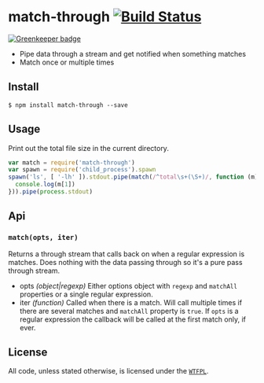 # match-through [![Build Status](https://travis-ci.org/ralphtheninja/match-through.svg?branch=master)](https://travis-ci.org/ralphtheninja/match-through)

[![Greenkeeper badge](https://badges.greenkeeper.io/ralphtheninja/match-through.svg)](https://greenkeeper.io/)

* Pipe data through a stream and get notified when something matches
* Match once or multiple times

## Install

```
$ npm install match-through --save
```

## Usage

Print out the total file size in the current directory.

```js
var match = require('match-through')
var spawn = require('child_process').spawn
spawn('ls', [ '-lh' ]).stdout.pipe(match(/^total\s+(\S+)/, function (m) {
  console.log(m[1])
})).pipe(process.stdout)
```

## Api

### `match(opts, iter)`

Returns a through stream that calls back on when a regular expression is matches. Does nothing with the data passing through so it's a pure pass through stream.

* opts *(object|regexp)* Either options object with `regexp` and `matchAll` properties or a single regular expression.
* iter *(function)* Called when there is a match. Will call multiple times if there are several matches and `matchAll` property is `true`. If `opts` is a regular expression the callback will be called at the first match only, if ever.

## License
All code, unless stated otherwise, is licensed under the [`WTFPL`](http://www.wtfpl.net/txt/copying/).
